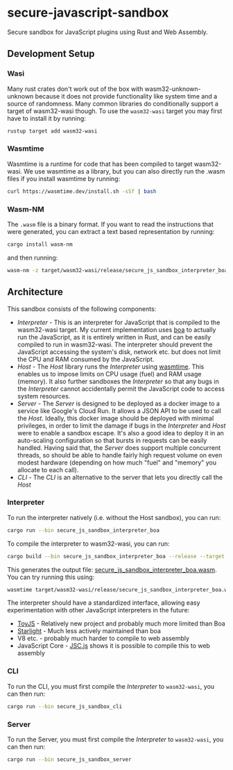 # secure-javascript-sandbox

Secure sandbox for JavaScript plugins using Rust and Web Assembly.

## Development Setup

### Wasi

Many rust crates don't work out of the box with wasm32-unknown-unknown because it does not provide functionality like system time and a source of randomness. Many common libraries do conditionally support a target of wasm32-wasi though. To use the `wasm32-wasi` target you may first have to install it by running:

```sh
rustup target add wasm32-wasi
```

### Wasmtime

Wasmtime is a runtime for code that has been compiled to target wasm32-wasi. We use wasmtime as a library, but you can also directly run the .wasm files if you install wasmtime by running:

```sh
curl https://wasmtime.dev/install.sh -sSf | bash
```

### Wasm-NM

The `.wasm` file is a binary format. If you want to read the instructions that were generated, you can extract a text based representation by running:

```sh
cargo install wasm-nm
```

and then running:

```sh
wasm-nm -z target/wasm32-wasi/release/secure_js_sandbox_interpreter_boa.wasm > sandbox.txt
```

## Architecture

This sandbox consists of the following components:

 - _Interpreter_ - This is an interpreter for JavaScript that is compiled to the wasm32-wasi target. My current implementation uses [boa](https://github.com/boa-dev/boa) to actually run the JavaScript, as it is entirely written in Rust, and can be easily compiled to run in wasm32-wasi. The interpreter should prevent the JavaScript accessing the system's disk, network etc. but does not limit the CPU and RAM consumed by the JavaScript.
 - _Host_ - The _Host_ library runs the _Interpreter_ using [wasmtime](https://wasmtime.dev). This enables us to impose limits on CPU usage (fuel) and RAM usage (memory). It also further sandboxes the _Interpreter_ so that any bugs in the _Interpreter_ cannot accidentally permit the JavaScript code to access system resources.
 - _Server_ - The _Server_ is designed to be deployed as a docker image to a service like Google's Cloud Run. It allows a JSON API to be used to call the _Host_. Ideally, this docker image should be deployed with minimal privileges, in order to limit the damage if bugs in the _Interpreter_ and _Host_ were to enable a sandbox escape. It's also a good idea to deploy it in an auto-scaling configuration so that bursts in requests can be easily handled. Having said that, the _Server_ does support multiple concurrent threads, so should be able to handle fairly high request volume on even modest hardware (depending on how much "fuel" and "memory" you allocate to each call).
 - _CLI_ - The _CLI_ is an alternative to the server that lets you directly call the _Host_

### Interpreter

To run the interpreter natively (i.e. without the Host sandbox), you can run:

```sh
cargo run --bin secure_js_sandbox_interpreter_boa
```

To compile the interpreter to wasm32-wasi, you can run:

```sh
cargo build --bin secure_js_sandbox_interpreter_boa --release --target wasm32-wasi
```

This generates the output file: [secure_js_sandbox_interpreter_boa.wasm](target/wasm32-wasi/release/secure_js_sandbox_interpreter_boa.wasm). You can try running this using:

```sh
wasmtime target/wasm32-wasi/release/secure_js_sandbox_interpreter_boa.wasm
```

The interpreter should have a standardized interface, allowing easy experimentation with other JavaScript interpreters in the future:

- [ToyJS](https://github.com/DelSkayn/toyjs) - Relatively new project and probably much more limited than Boa
- [Starlight](https://github.com/Starlight-JS/starlight) - Much less actively maintained than boa
- V8 etc. - probably much harder to compile to web assembly
- JavaScript Core - [JSC.js](https://github.com/mbbill/JSC.js) shows it is possible to compile this to web assembly


### CLI

To run the CLI, you must first compile the _Interpreter_ to `wasm32-wasi`, you can then run:

```sh
cargo run --bin secure_js_sandbox_cli
```

### Server

To run the Server, you must first compile the _Interpreter_ to `wasm32-wasi`, you can then run:

```sh
cargo run --bin secure_js_sandbox_server
```
